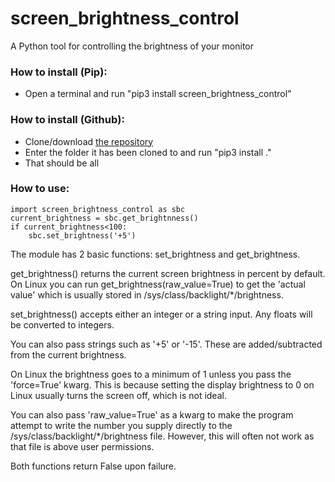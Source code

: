 # screen_brightness_control
A Python tool for controlling the brightness of your monitor

### How to install (Pip):
* Open a terminal and run "pip3 install screen_brightness_control"

### How to install (Github):
* Clone/download [the repository](https://github.com/Crozzers/screen_brightness_control)
* Enter the folder it has been cloned to and run "pip3 install ."
* That should be all

### How to use:
    import screen_brightness_control as sbc
    current_brightness = sbc.get_brightnness()
    if current_brightness<100:
        sbc.set_brightness('+5')

The module has 2 basic functions: set_brightness and get_brightness.


get_brightness() returns the current screen brightness in percent by default. On Linux you can run get_brightness(raw_value=True) to get the 'actual value' which is usually stored in /sys/class/backlight/*/brightness.


set_brightness() accepts either an integer or a string input. Any floats will be converted to integers.

You can also pass strings such as '+5' or '-15'. These are added/subtracted from the current brightness.

On Linux the brightness goes to a minimum of 1 unless you pass the 'force=True' kwarg. This is because setting the display brightness to 0 on Linux usually turns the screen off, which is not ideal.

You can also pass 'raw_value=True' as a kwarg to make the program attempt to write the number you supply directly to the /sys/class/backlight/*/brightness file. However, this will often not work as that file is above user permissions.



Both functions return False upon failure.
